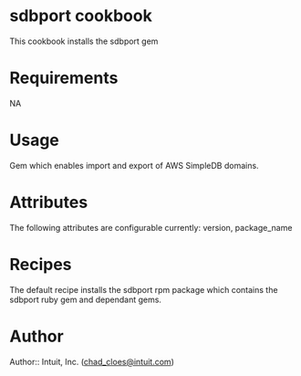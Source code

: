 # sdbport cookbook

This cookbook installs the sdbport gem

# Requirements
NA

# Usage
Gem which enables import and export of AWS SimpleDB domains.

# Attributes
The following attributes are configurable currently:
version, package_name

# Recipes
The default recipe installs the sdbport rpm package which contains the sdbport ruby gem and dependant gems.
# Author

Author:: Intuit, Inc. (<chad_cloes@intuit.com>)
